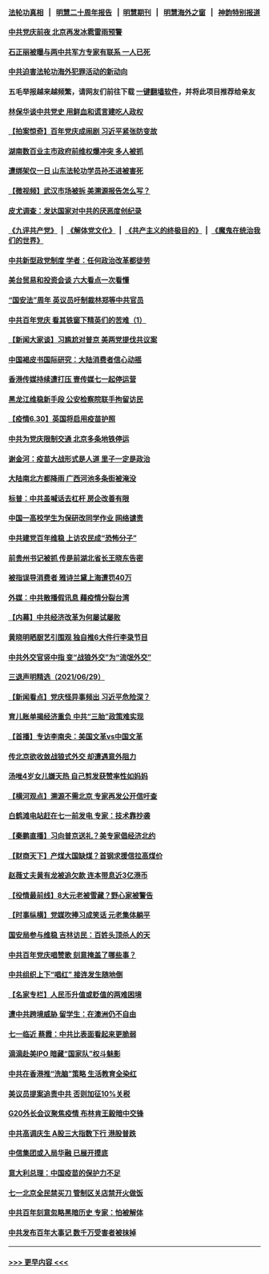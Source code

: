 #### [法轮功真相](https://github.com/gfw-breaker/truth/blob/master/README.md?t=0) &nbsp;&nbsp;|&nbsp;&nbsp; [明慧二十周年报告](https://github.com/gfw-breaker/mh-reports/blob/master/README.md?t=0) &nbsp;&nbsp;|&nbsp;&nbsp;[明慧期刊](https://github.com/gfw-breaker/mh-qikan) &nbsp;&nbsp;|&nbsp;&nbsp; [明慧海外之窗](https://github.com/gfw-breaker/mh-news/blob/master/README.md?t=0) &nbsp;&nbsp;|&nbsp;&nbsp; [神韵特别报道](https://github.com/gfw-breaker/mh-news/blob/master/shenyun.md?t=0)
#### [中共党庆前夜 北京再发冰雹雷雨预警](../pages/nsc413/n13058802.md?t=07010352) 
#### [石正丽被曝与两中共军方专家有联系 一人已死](../pages/nsc413/n13058635.md?t=07010352) 
#### [中共迫害法轮功海外犯罪活动的新动向](../pages/nsc413/n13058786.md?t=07010352) 
#### 五毛举报越来越频繁，请网友们前往下载 [一键翻墙软件](https://github.com/gfw-breaker/ssr-accounts)，并将此项目推荐给亲友
#### [林保华谈中共党史 用鲜血和谎言建吃人政权](../pages/nsc413/n13057905.md?t=07010352) 
#### [【拍案惊奇】百年党庆成闹剧 习近平紧张防变故](../pages/nsc413/n13057333.md?t=07010352) 
#### [湖南数百业主市政府前维权爆冲突 多人被抓](../pages/nsc413/n13058263.md?t=07010352) 
#### [遭绑架仅一日 山东法轮功学员孙丕进被害死](../pages/nsc413/n13055727.md?t=07010352) 
#### [【微视频】武汉市场被拆 美溯源报告怎么写？](../pages/nsc413/n13058411.md?t=07010352) 
#### [皮尤调查：发达国家对中共的厌恶度创纪录](../pages/nsc413/n13058634.md?t=07010352) 
#### [《九评共产党》](https://github.com/begood0513/9ping.md/blob/master/README.md) &nbsp;|&nbsp; [《解体党文化》](../../../../jtdwh.md/blob/master/README.md)  &nbsp;|&nbsp; [《共产主义的终极目的》](../../../../gczydzjmd.md/blob/master/README.md) &nbsp;|&nbsp; [《魔鬼在统治我们的世界》](../../../../mgztzwmdsj.md/blob/master/README.md) 
#### [中共新型政党制度 学者：任何政治改革都徒劳](../pages/nsc413/n13056354.md?t=07010352) 
#### [美台贸易和投资会谈 六大看点一次看懂](../pages/nsc413/n13058513.md?t=07010352) 
#### [“国安法”周年 英议员吁制裁林郑等中共官员](../pages/nsc413/n13058439.md?t=07010352) 
#### [中共百年党庆 看其铁窗下精英们的苦难（1）](../pages/nsc413/n13053788.md?t=07010352) 
#### [【新闻大家谈】习尴尬对普京 美两党提伐共议案](../pages/nsc413/n13058295.md?t=07010352) 
#### [中国褐皮书国际研究：大陆消费者信心动摇](../pages/nsc413/n13057789.md?t=07010352) 
#### [香港传媒持续遭打压 壹传媒七一起停运营](../pages/nsc413/n13057890.md?t=07010352) 
#### [黑龙江维稳新手段 公安检察院联手拘留访民](../pages/nsc413/n13057878.md?t=07010352) 
#### [【疫情6.30】英国将启用疫苗护照](../pages/nsc413/n13057930.md?t=07010352) 
#### [中共为党庆限制交通 北京多条地铁停运](../pages/nsc413/n13057835.md?t=07010352) 
#### [谢金河：疫苗大战形式是人道 里子一定是政治](../pages/nsc413/n13057495.md?t=07010352) 
#### [大陆南北方都降雨 广西河池多条街被淹没](../pages/nsc413/n13057485.md?t=07010352) 
#### [标普：中共虽喊话去杠杆 房企改善有限](../pages/nsc413/n13057462.md?t=07010352) 
#### [中国一高校学生为保研改同学作业 网络谴责](../pages/nsc413/n13057747.md?t=07010352) 
#### [中共建党百年维稳 上访农民成“恐怖分子”](../pages/nsc413/n13057568.md?t=07010352) 
#### [前贵州书记被抓 传是前湖北省长王晓东告密](../pages/nsc413/n13057321.md?t=07010352) 
#### [被指误导消费者 雅诗兰黛上海遭罚40万](../pages/nsc413/n13056910.md?t=07010352) 
#### [外媒：中共散播假讯息 藉疫情分裂台湾](../pages/nsc413/n13057169.md?t=07010352) 
#### [【内幕】中共经济改革为何屡试屡败](../pages/nsc413/n13053901.md?t=07010352) 
#### [黄晓明晒厨艺引围观 独自推6大件行李录节目](../pages/nsc413/n13056887.md?t=07010352) 
#### [中共外交官竖中指 变“战狼外交”为“流氓外交”](../pages/nsc413/n13056998.md?t=07010352) 
#### [三退声明精选（2021/06/29）](../pages/nsc413/n13057045.md?t=07010352) 
#### [【新闻看点】党庆怪异事频出 习近平危险深？](../pages/nsc413/n13056781.md?t=07010352) 
#### [育儿账单揭经济重负 中共“三胎”政策难实现](../pages/nsc413/n13056956.md?t=07010352) 
#### [【首播】专访李南央：美国文革vs中国文革](../pages/nsc413/n13050010.md?t=07010352) 
#### [传北京欲收敛战狼式外交 却遭遇意外阻力](../pages/nsc413/n13056486.md?t=07010352) 
#### [汤唯4岁女儿嫌天热 自己剪发获赞率性如妈妈](../pages/nsc413/n13056630.md?t=07010352) 
#### [【横河观点】溯源不需北京 专家再发公开信吁查](../pages/nsc413/n13056840.md?t=07010352) 
#### [白鹤滩电站赶在七一前发电 专家：技术靠抄袭](../pages/nsc413/n13056655.md?t=07010352) 
#### [【秦鹏直播】习向普京送礼？美专家倡经济北约](../pages/nsc413/n13056813.md?t=07010352) 
#### [【财商天下】产煤大国缺煤？首钢求援信拉高煤价](../pages/nsc413/n13056400.md?t=07010352) 
#### [赵薇丈夫黄有龙被追欠款 连本带息近3亿港币](../pages/nsc413/n13056427.md?t=07010352) 
#### [【役情最前线】8大元老被雪藏？野心家被警告](../pages/nsc413/n13056458.md?t=07010352) 
#### [【时事纵横】党媒吹捧习成笑话 元老集体躺平](../pages/nsc413/n13056792.md?t=07010352) 
#### [国安局参与维稳 吉林访民：百姓头顶杀人的天](../pages/nsc413/n13056465.md?t=07010352) 
#### [中共百年党庆唱赞歌 刻意掩盖了哪些事？](../pages/nsc413/n13056105.md?t=07010352) 
#### [中共组织上下“唱红” 接连发生随地倒](../pages/nsc413/n13056607.md?t=07010352) 
#### [【名家专栏】人民币升值或贬值的两难困境](../pages/nsc413/n13054458.md?t=07010352) 
#### [遭中共跨境威胁 留学生：在澳洲仍不自由](../pages/nsc413/n13056454.md?t=07010352) 
#### [七一临近 蔡霞：中共比表面看起来更脆弱](../pages/nsc413/n13056418.md?t=07010352) 
#### [滴滴赴美IPO 暗藏“国家队”权斗魅影](../pages/nsc413/n13040013.md?t=07010352) 
#### [中共在香港推“洗脑”策略 生活教育全染红](../pages/nsc413/n13056225.md?t=07010352) 
#### [美议员提案追责中共 否则加征10%关税](../pages/nsc413/n13056392.md?t=07010352) 
#### [G20外长会议聚焦疫情 布林肯王毅暗中交锋](../pages/nsc413/n13056323.md?t=07010352) 
#### [中共高调庆生 A股三大指数下行 港股普跌](../pages/nsc413/n13056264.md?t=07010352) 
#### [中信集团或入局华融 已展开摸底](../pages/nsc413/n13056065.md?t=07010352) 
#### [意大利总理：中国疫苗的保护力不足](../pages/nsc413/n13055294.md?t=07010352) 
#### [七一北京全民禁买刀 管制区关店禁开火做饭](../pages/nsc413/n13055620.md?t=07010352) 
#### [中共百年刻意忽略黑暗历史 专家：怕被解体](../pages/nsc413/n13056056.md?t=07010352) 
#### [中共发布百年大事记 数千万受害者被抹掉](../pages/nsc413/n13056042.md?t=07010352) 

----
#### [ >>> 更早内容 <<< ](../indexes/nsc413-earlier.md)
